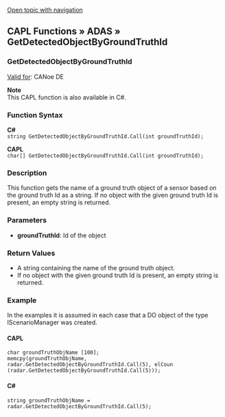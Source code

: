 [Open topic with navigation](../../../../../CANoeDEFamily.htm#Topics/CAPLFunctions/ADAS/Functions/CAPLfunctionGetDetectedObjectByGroundTruthId.md)

## CAPL Functions » ADAS » GetDetectedObjectByGroundTruthId

### GetDetectedObjectByGroundTruthId

[Valid for](../../../Shared/FeatureAvailability.md): CANoe DE

**Note**  
This CAPL function is also available in C#.

### Function Syntax

**C#**  
`string GetDetectedObjectByGroundTruthId.Call(int groundTruthId);`

**CAPL**  
`char[] GetDetectedObjectByGroundTruthId.Call(int groundTruthId);`

### Description

This function gets the name of a ground truth object of a sensor based on the ground truth Id as a string. If no object with the given ground truth Id is present, an empty string is returned.

### Parameters

- **groundTruthId**: Id of the object

### Return Values

- A string containing the name of the ground truth object.
- If no object with the given ground truth Id is present, an empty string is returned.

### Example

In the examples it is assumed in each case that a DO object of the type IScenarioManager was created.

#### CAPL

```plaintext
char groundTruthObjName [100];
memcpy(groundTruthObjName, radar.GetDetectedObjectByGroundTruthId.Call(5), elCoun
(radar.GetDetectedObjectByGroundTruthId.Call(5)));
```

#### C#

```plaintext
string groundTruthObjName = radar.GetDetectedObjectByGroundTruthId.Call(5);
```

